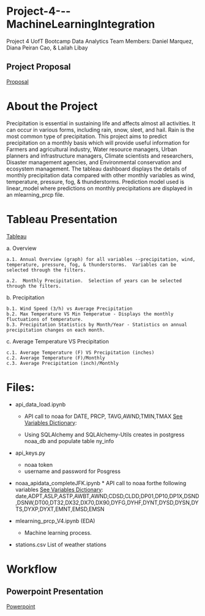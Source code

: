 # Project-4---MachineLearningIntegration
Project 4 UofT Bootcamp Data Analytics
Team Members: Daniel Marquez, Diana Peiran Cao, & Lailah Libay

## Project Proposal

[Proposal](/project_4_Proposal_V2.pdf)


     
# About the Project
  Precipitation is essential in sustaining life and affects almost all activities. It can occur in various forms, including rain, snow, sleet, and hail. Rain is the most common type of precipitation. 
  This project aims to predict precipitation on a monthly basis which will provide useful information for Farmers and agricultural industry, Water resource managers, Urban planners and infrastructure managers, Climate scientists and researchers, Disaster management agencies, and Environmental conservation and ecosystem management.  The tableau dashboard displays the details of monthly precipitation data compared with other  monthly variables as wind, temperature, pressure, fog, & thunderstorms. Prediction model used is linear_model where predictions on monthly precipitations are displayed in an mlearning_prcp file.

# Tableau Presentation
[Tableau](https://public.tableau.com/app/profile/peiran.cao/viz/NOAAWeather-JFK/Story1)

a. Overview

    a.1. Annual Overview (graph) for all variables --precipitation, wind, temperature, pressure, fog, & thunderstorms.  Variables can be selected through the filters.

    a.2.  Monthly Precipitation.  Selection of years can be selected through the filters.

b. Precipitation

    b.1. Wind Speed (3/h) vs Average Precipitation
    b.2. Max Temperature VS Min Temperatue - Displays the monthly fluctuations of temperature.
    b.3. Precipitation Statistics by Month/Year - Statistics on annual precipitation changes on each month. 

c. Average Temperature VS Precipitation
    
    c.1. Average Temperature (F) VS Precipitation (inches)
    c.2. Average Temperature (F)/Monthly
    c.3. Average Precipitation (inch)/Monthly


# Files:

* api_data_load.ipynb 

    * API call to noaa for DATE, PRCP, TAVG,AWND,TMIN,TMAX [See Variables Dictionary](/Resouces/GSOM_documentation.pdf):

    * Using SQLAlchemy and SQLAlchemy-Utils creates in postgress noaa_db and populate table ny_info 
* api_keys.py
    * noaa token
    * username and password for Posgress
     
* noaa_apidata_completeJFK.ipynb
        * API call to noaa forthe following variables [See Variables Dictionary](/Resouces/GSOM_documentation.pdf): date,ADPT,ASLP,ASTP,AWBT,AWND,CDSD,CLDD,DP01,DP10,DP1X,DSND,DSNW,DT00,DT32,DX32,DX70,DX90,DYFG,DYHF,DYNT,DYSD,DYSN,DYTS,DYXP,DYXT,EMNT,EMSD,EMSN
* mlearning_prcp_V4.ipynb (EDA)
    * Machine learning process.

* stations.csv
    List of weather stations


# Workflow

## Powerpoint Presentation
[Powerpoint](Presentation_Precipitation_Prediction.pdf)










 
